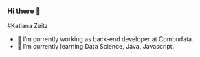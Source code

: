 ### Hi there 👋

#Katiana Zeitz

- 🔭 I’m currently working as back-end developer at Combudata.
- 🌱 I’m currently learning Data Science, Java, Javascript.
